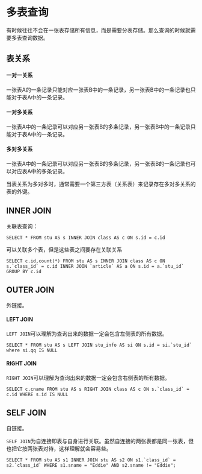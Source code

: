 # 多表查询

有时候往往不会在一张表存储所有信息，而是需要分表存储。那么查询的时候就需要多表查询数据。

## 表关系

#### 一对一关系

一张表A的一条记录只能对应一张表B中的一条记录，另一张表B中的一条记录也只能对于表A中的一条记录。

#### 一对多关系

一张表A中的一条记录可以对应另一张表B的多条记录，另一张表B中的一条记录只能对于表A中的一条记录。

#### 多对多关系

一张表A中的一条记录可以对应另一张表B的多条记录，另一张表B的一条记录也可以对应表A中的多条记录。

当表关系为多对多时，通常需要一个第三方表（关系表）来记录存在多对多关系的表的外键。

## INNER JOIN

关联表查询：

```mysql
SELECT * FROM stu AS s INNER JOIN class AS c ON s.id = c.id
```

可以关联多个表，但是这些表之间要存在关联关系

```mysql
SELECT c.id,count(*) FROM stu AS s INNER JOIN class AS c ON s.`class_id` = c.id INNER JOIN `article` AS a ON s.id = a.`stu_id` GROUP BY c.id
```

## OUTER JOIN

 外链接。

#### LEFT JOIN

`LEFT JOIN`可以理解为查询出来的数据一定会包含左侧表的所有数据。

```mysql
SELECT * FROM stu AS s LEFT JOIN stu_info AS si ON s.id = si.`stu_id` where si.qq IS NULL
```

#### RIGHT JOIN

`RIGHT JOIN`可以理解为查询出来的数据一定会包含右侧表的所有数据。

```mysql
SELECT c.cname FROM stu AS s RIGHT JOIN class AS c ON s.`class_id` = c.id WHERE s.id IS NULL
```



## SELF JOIN

自链接。

`SELF JOIN`为自连接即表与自身进行关联。虽然自连接的两张表都是同一张表，但也把它按两张表对待，这样理解就会容易些。

```mysql
SELECT * FROM stu AS s1 INNER JOIN stu AS s2 ON s1.`class_id` = s2.`class_id` WHERE s1.sname = "Eddie" AND s2.sname != "Eddie";
```


